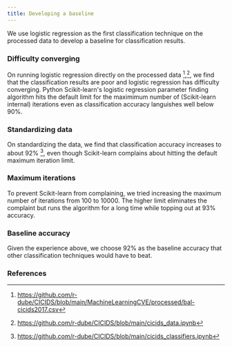 ```yaml
---
title: Developing a baseline
---
```

We use logistic regression as the first classification technique on the processed data to develop a baseline for classification results.

### Difficulty converging
On running logistic regression directly on the processed data [^data1],[^colab1], we find that the classification results are poor and logistic regression has difficulty converging. Python Scikit-learn's logistic regression parameter finding algorithm hits the default limit for the maximimum number of (Scikit-learn internal) iterations even as classification accuracy languishes well below 90%.

### Standardizing data
On standardizing the data, we find that classification accuracy increases to about 92% [^colab2], even though Scikit-learn complains about hitting the default maximum iteration limit.

### Maximum iterations
To prevent Scikit-learn from complaining, we tried increasing the maximum number of iterations from 100 to 10000. The higher limit eliminates the complaint but runs the algorithm for a long time while topping out at 93% accuracy.

### Baseline accuracy
Given the experience above, we choose 92% as the baseline accuracy that other classification techniques would have to beat.


### References
[^data1]: https://github.com/r-dube/CICIDS/blob/main/MachineLearningCVE/processed/bal-cicids2017.csv
[^colab1]: https://github.com/r-dube/CICIDS/blob/main/cicids_data.ipynb
[^colab2]: https://github.com/r-dube/CICIDS/blob/main/cicids_classifiers.ipynb
